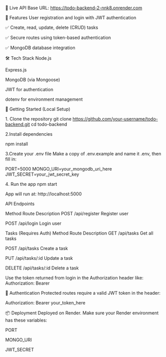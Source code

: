 🚀 Live API
Base URL: https://todo-backend-2-nnk8.onrender.com


📁 Features
User registration and login with JWT authentication

✅ Create, read, update, delete (CRUD) tasks

✅ Secure routes using token-based authentication

✅ MongoDB database integration

🛠 Tech Stack
Node.js

Express.js

MongoDB (via Mongoose)

JWT for authentication

dotenv for environment management

🧪 Getting Started (Local Setup)

1️. Clone the repository
git clone https://github.com/your-username/todo-backend.git
cd todo-backend

2️.Install dependencies

npm install

3️.Create your .env file
Make a copy of .env.example and name it .env, then fill in:

PORT=5000
MONGO_URI=your_mongodb_uri_here
JWT_SECRET=your_jwt_secret_key

4️. Run the app
npm start

App will run at:
http://localhost:5000

API Endpoints

Method	Route	Description
POST	/api/register	Register user


POST	/api/login	Login user

Tasks (Requires Auth)
Method	Route	Description
GET	/api/tasks	Get all tasks

POST	/api/tasks	Create a task

PUT	/api/tasks/:id	Update a task

DELETE	/api/tasks/:id	Delete a task

Use the token returned from login in the Authorization header like:
Authorization: Bearer <token>

🔐 Authentication
Protected routes require a valid JWT token in the header:


Authorization: Bearer your_token_here

📦 Deployment
Deployed on Render.
Make sure your Render environment has these variables:

PORT

MONGO_URI

JWT_SECRET
